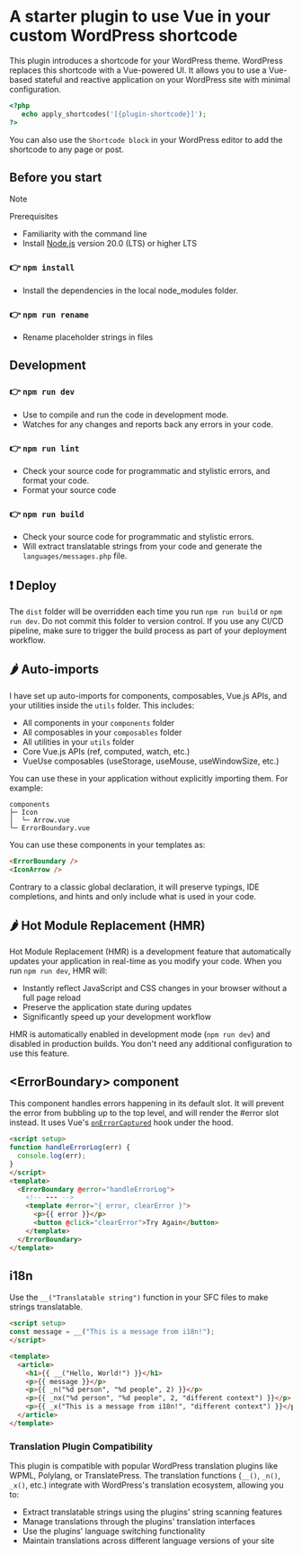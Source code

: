 # A starter plugin to use Vue in your custom WordPress shortcode

This plugin introduces a shortcode for your WordPress theme. WordPress replaces this shortcode with a Vue-powered UI. 
It allows you to use a Vue-based stateful and reactive application on your WordPress site with minimal configuration.

```php
<?php
   echo apply_shortcodes('[{plugin-shortcode}]');
?>
```
You can also use the `Shortcode block` in your WordPress editor to add the shortcode to any page or post.

## Before you start

> [!NOTE]
> Prerequisites
> * Familiarity with the command line
> * Install [Node.js](https://nodejs.org/en) version 20.0 (LTS) or higher LTS

### 👉  `npm install`
* Install the dependencies in the local node_modules folder.

### 👉  `npm run rename`
* Rename placeholder strings in files

## Development

### 👉  `npm run dev`
* Use to compile and run the code in development mode.
* Watches for any changes and reports back any errors in your code.
  
### 👉  `npm run lint`
* Check your source code for programmatic and stylistic errors, and format your code.
* Format your source code

### 👉  `npm run build`
* Check your source code for programmatic and stylistic errors.
* Will extract translatable strings from your code and generate the `languages/messages.php` file.
  
## ❗️ Deploy

The `dist` folder will be overridden each time you run `npm run build` or `npm run dev`. Do not commit this folder to version control. If you use any CI/CD pipeline, make sure to trigger the build process as part of your deployment workflow.

## 🌶️ Auto-imports

I have set up auto-imports for components, composables, Vue.js APIs, and your utilities inside the ``utils`` folder. This includes:

- All components in your ``components`` folder
- All composables in your ``composables`` folder
- All utilities in your ``utils`` folder 
- Core Vue.js APIs (ref, computed, watch, etc.)
- VueUse composables (useStorage, useMouse, useWindowSize, etc.)

You can use these in your application without explicitly importing them. For example:

```
components
├─ Icon
│  └─ Arrow.vue
└─ ErrorBoundary.vue
```

You can use these components in your templates as:
```html
<ErrorBoundary />
<IconArrow />
```

Contrary to a classic global declaration, it will preserve typings, IDE completions, and hints and only include what is used in your code.

## 🌶️ Hot Module Replacement (HMR)

Hot Module Replacement (HMR) is a development feature that automatically updates your application in real-time as you modify your code. When you run `npm run dev`, HMR will:

- Instantly reflect JavaScript and CSS changes in your browser without a full page reload
- Preserve the application state during updates
- Significantly speed up your development workflow

HMR is automatically enabled in development mode (`npm run dev`) and disabled in production builds. You don't need any additional configuration to use this feature.

## &lt;ErrorBoundary&gt; component

This component handles errors happening in its default slot. It will prevent the error from bubbling up to the top level, and will render the #error slot instead.
It uses Vue's [`onErrorCaptured`](https://vuejs.org/api/composition-api-lifecycle.html#onerrorcaptured) hook under the hood.

```html
<script setup>
function handleErrorLog(err) {
  console.log(err);
}
</script>
<template>
  <ErrorBoundary @error="handleErrorLog">
    <!-- --- -->
    <template #error="{ error, clearError }">
      <p>{{ error }}</p>
      <button @click="clearError">Try Again</button>
    </template>
  </ErrorBoundary>
</template>
```

## i18n

Use the `__("Translatable string")` function in your SFC files to make strings translatable.

```html
<script setup>
const message = __("This is a message from i18n!");
</script>

<template>
  <article>
    <h1>{{ __("Hello, World!") }}</h1>
    <p>{{ message }}</p>
    <p>{{ _n("%d person", "%d people", 2) }}</p>
    <p>{{ _nx("%d person", "%d people", 2, "different context") }}</p>
    <p>{{ _x("This is a message from i18n!", "different context") }}</p>
  </article>
</template>
```

### Translation Plugin Compatibility

This plugin is compatible with popular WordPress translation plugins like WPML, Polylang, or TranslatePress. The translation functions (`__()`, `_n()`, `_x()`, etc.) integrate with WordPress's translation ecosystem, allowing you to:

- Extract translatable strings using the plugins' string scanning features
- Manage translations through the plugins' translation interfaces
- Use the plugins' language switching functionality
- Maintain translations across different language versions of your site
